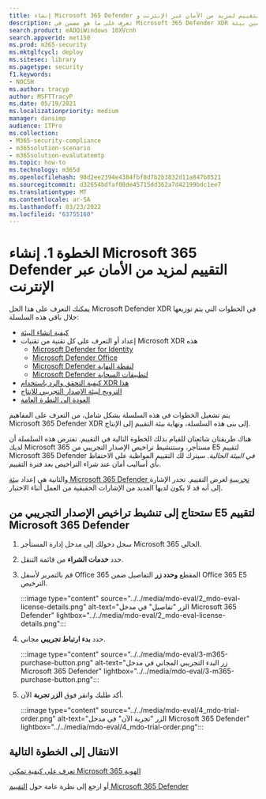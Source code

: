 ```yaml
---
title: إنشاء Microsoft 365 Defender التقييم لمزيد من الأمان عبر الإنترنت وXDR
description: تعرف على ما هو مضمن في Microsoft 365 Defender XDR الذي سيتم تقييمه، واعمل على تحسين بيئة Microsoft 365 Defender الإصدار التجريبي أو الإصدار التجريبي من خلال تنشيط التراخيص التجريبية. ابدأ رحلة الأمن الإلكتروني ل XDR هنا وتعرف على كيفية إجراء هذا الاختبار للإنتاج.
search.product: eADQiWindows 10XVcnh
search.appverid: met150
ms.prod: m365-security
ms.mktglfcycl: deploy
ms.sitesec: library
ms.pagetype: security
f1.keywords:
- NOCSH
ms.author: tracyp
author: MSFTTracyP
ms.date: 05/19/2021
ms.localizationpriority: medium
manager: dansimp
audience: ITPro
ms.collection:
- M365-security-compliance
- m365solution-scenario
- m365solution-evalutatemtp
ms.topic: how-to
ms.technology: m365d
ms.openlocfilehash: 98d2ee2394e4384fbf8d7b2b3832d11a847b8521
ms.sourcegitcommit: d32654bdfaf08de45715dd362a7d42199bdc1ee7
ms.translationtype: MT
ms.contentlocale: ar-SA
ms.lasthandoff: 03/23/2022
ms.locfileid: "63755160"
---
```

# <a name="step-1-create-the-microsoft-365-defender-evaluation-environment-for-greater-cyber-security"></a>الخطوة 1. إنشاء Microsoft 365 Defender التقييم لمزيد من الأمان عبر الإنترنت

يمكنك التعرف على هذا الحل Microsoft Defender XDR في الخطوات التي يتم توزيعها خلال باقي هذه السلسلة:

- [كيفية إنشاء البيئة](eval-create-eval-environment.md)
- إعداد أو التعرف على كل تقنية من تقنيات Microsoft XDR هذه
    - [Microsoft Defender for Identity](eval-defender-identity-overview.md)
    - [Microsoft Defender Office](eval-defender-office-365-overview.md)
    - [Microsoft Defender لنقطة النهاية](eval-defender-endpoint-overview.md)
    - [Microsoft Defender لتطبيقات السحابة](eval-defender-mcas-overview.md)
- [كيفية التحقق والرد باستخدام XDR هذا](eval-defender-investigate-respond.md)
- [الترويج لبيئة الإصدار التجريبي للإنتاج](eval-defender-promote-to-production.md)
- [العودة إلى النظرة العامة](eval-overview.md)

يتم تشغيل الخطوات في هذه السلسلة بشكل شامل، من التعرف على المفاهيم Microsoft 365 Defender XDR إلى بنى هذه السلسلة، ونهاية بيئة التقييم إلى الإنتاج.

هناك طريقتان شائعتان للقيام بذلك الخطوة التالية في التقييم. تفترض هذه السلسلة أن لديك Microsoft 365 مستأجر، وستنشيط تراخيص الإصدار التجريبي من E5 لتقييم Microsoft 365 Defender *في البيئة الحالية*. سيترك لك التقييم المواظبة على الاحتفاظ بأي أساليب أمان عند شراء التراخيص بعد فترة التقييم.

والثانية هي إعداد [بيئة Microsoft 365 Defender تجريبية](setup-m365deval.md) لغرض التقييم. تجدر الإشارة إلى أنه قد لا يكون لديها العديد من الإشارات الحقيقية من العمل أثناء الاختبار.

## <a name="you-will-need-to-activate-e5-trial-licenses-to-evaluate-microsoft-365-defender"></a>ستحتاج إلى تنشيط تراخيص الإصدار التجريبي من E5 لتقييم Microsoft 365 Defender

1. سجل دخولك إلى مدخل إدارة المستأجر Microsoft 365 الحالي.
2. حدد **خدمات الشراء** من قائمة التنقل.
3. قم بالتمرير لأسفل Office 365 المقطع **وحدد زر** التفاصيل ضمن Office 365 E5 الترخيص.

   :::image type="content" source="../../media/mdo-eval/2_mdo-eval-license-details.png" alt-text="الزر &quot;تفاصيل&quot; في مدخل Microsoft 365 Defender" lightbox="../../media/mdo-eval/2_mdo-eval-license-details.png":::

4. حدد **بدء ارتباط تجريبي** مجاني.

   :::image type="content" source="../../media/mdo-eval/3-m365-purchase-button.png" alt-text="زر البدء التجريبي المجاني في مدخل Microsoft 365 Defender" lightbox="../../media/mdo-eval/3-m365-purchase-button.png":::

5. أكد طلبك وانقر فوق **الزر تجربة** الآن.

   :::image type="content" source="../../media/mdo-eval/4_mdo-trial-order.png" alt-text="الزر &quot;تجربة الآن&quot; في مدخل Microsoft 365 Defender" lightbox="../../media/mdo-eval/4_mdo-trial-order.png":::

## <a name="go-to-the-next-step"></a>الانتقال إلى الخطوة التالية

[تعرف على كيفية تمكين Microsoft 365 الهوية](eval-defender-identity-overview.md)

أو ارجع إلى نظرة عامة حول [التقييم Microsoft 365 Defender](eval-overview.md)